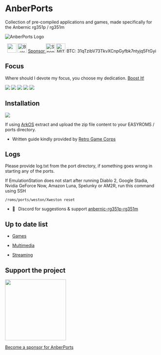 # AnberPorts
Collection of pre-compiled applications and games, made specifically for the Anbernic rg351p / rg351m

![AnberPorts Logo](logo_AnberPorts_header.png)

<p align="center">
  <a href="https://www.paypal.me/krishenriksendk"><img src="https://www.paypalobjects.com/en_GB/i/btn/btn_donate_SM.gif" height="30" /></a>
  <a href="https://www.paypal.me/krishenriksendk" target="_blank"><img src="https://www.buymeacoffee.com/assets/img/custom_images/orange_img.png" height="30" alt="Buy Me A Coffee"></a>
  <a href="https://github.com/sponsors/krishenriksen" target="_blank">Sponsor <img src="https://raw.githubusercontent.com/krishenriksen/AnberPorts/master/sponsor.png" height="30" alt="Sponser"></a>
  <a href="https://github.com/krishenriksen/AnberPorts/blob/master/LICENSE.md" target="_blank"><img src="https://camo.githubusercontent.com/78f47a09877ba9d28da1887a93e5c3bc2efb309c1e910eb21135becd2998238a/68747470733a2f2f696d672e736869656c64732e696f2f62616467652f4c6963656e73652d4d49542d79656c6c6f772e737667" height="30" alt="MIT License"></a>
  <a>BTC: 31qTzibV73TkvXCnpGyfbk7ntyjq5FtGyi</a>
</p>

## Focus

Where should I devote my focus, you choose my dedication. [Boost It!](https://github.com/sponsors/krishenriksen)

[![](https://api.gh-polls.com/poll/01EZ88J66N0PMV02VC77PSX7TC/GTA3)](https://api.gh-polls.com/poll/01EZ88J66N0PMV02VC77PSX7TC/GTA3/vote)
[![](https://api.gh-polls.com/poll/01EZ88J66N0PMV02VC77PSX7TC/Spelunky)](https://api.gh-polls.com/poll/01EZ88J66N0PMV02VC77PSX7TC/Spelunky/vote)
[![](https://api.gh-polls.com/poll/01EZ88J66N0PMV02VC77PSX7TC/AM2R)](https://api.gh-polls.com/poll/01EZ88J66N0PMV02VC77PSX7TC/AM2R/vote)
[![](https://api.gh-polls.com/poll/01EZ88J66N0PMV02VC77PSX7TC/Diablo%202)](https://api.gh-polls.com/poll/01EZ88J66N0PMV02VC77PSX7TC/Diablo%202/vote)
[![](https://api.gh-polls.com/poll/01EZ88J66N0PMV02VC77PSX7TC/Other)](https://api.gh-polls.com/poll/01EZ88J66N0PMV02VC77PSX7TC/Other/vote)

## Installation

[![](download.png)](https://github.com/krishenriksen/AnberPorts/releases/download/1.0.0/AnberPorts.zip)

If using [ArkOS](https://github.com/christianhaitian/arkos) extract and upload the zip file content to your EASYROMS / ports directory.

-   Written guide kindly provided by [Retro Game Corps](https://retrogamecorps.com/2021/02/10/anberports-for-rg351-devices-diablo-ii-moonlight-stadia-and-more/)

## Logs

Please provide log.txt from the port directory, if something goes wrong in starting any of the ports.

If EmulationStation does not start after running Diablo 2, Google Stadia, Nvidia GeForce Now, Amazon Luna, Spelunky or AM2R, run this command using SSH

```
/roms/ports/weston/Xweston reset
```

-   👾⠀Discord for suggestions & support [anbernic-rg351p-rg351m](https://discord.gg/p4uRmCd)

## Up to date list

-   [Games](https://github.com/krishenriksen/AnberPorts/tree/master/AnberPorts/scripts/games)

-   [Multimedia](https://github.com/krishenriksen/AnberPorts/tree/master/AnberPorts/scripts/multimedia)

-   [Streaming](https://github.com/krishenriksen/AnberPorts/tree/master/AnberPorts/scripts/streaming)

## Support the project

[<img src="https://raw.githubusercontent.com/krishenriksen/AnberPorts/master/sponsor.png" width="200"/>](https://github.com/sponsors/krishenriksen)

[Become a sponsor for AnberPorts](https://github.com/sponsors/krishenriksen)